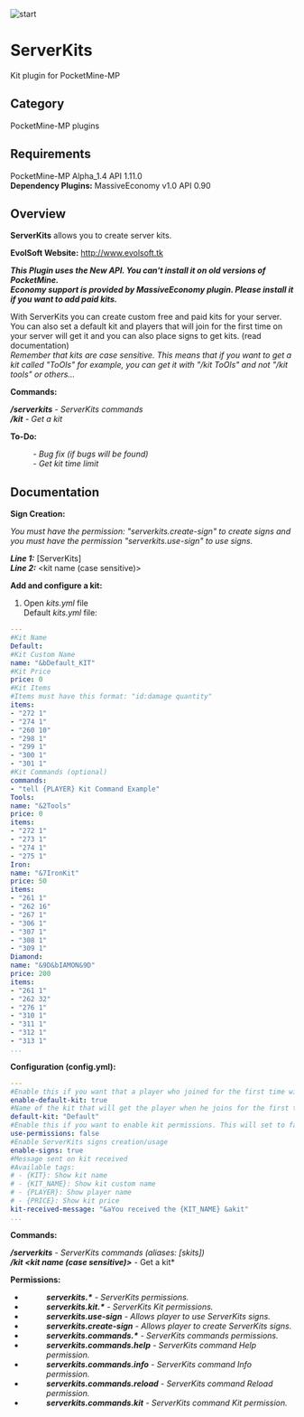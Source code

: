 ![start](https://cloud.githubusercontent.com/assets/10303538/6211293/b184e7d6-b5d8-11e4-937a-b1da3fde854d.png)

# ServerKits

Kit plugin for PocketMine-MP

## Category

PocketMine-MP plugins

## Requirements

PocketMine-MP Alpha_1.4 API 1.11.0<br>
**Dependency Plugins:** MassiveEconomy v1.0 API 0.90

## Overview

**ServerKits** allows you to create server kits.

**EvolSoft Website:** http://www.evolsoft.tk

***This Plugin uses the New API. You can't install it on old versions of PocketMine.***<br>
***Economy support is provided by MassiveEconomy plugin. Please install it if you want to add paid kits.***

With ServerKits you can create custom free and paid kits for your server.<br>
You can also set a default kit and players that will join for the first time on your server will get it and you can also place signs to get kits. (read documentation)<br>
*Remember that kits are case sensitive. This means that if you want to get a kit called "ToOls" for example, you can get it with "/kit ToOls" and not "/kit tools" or others...*

**Commands:**

***/serverkits*** *- ServerKits commands*<br>
***/kit*** *- Get a kit*

**To-Do:**

<dd><i>- Bug fix (if bugs will be found)</i></dd>
<dd><i>- Get kit time limit</i></dd>

## Documentation 

**Sign Creation:**

*You must have the permission: "serverkits.create-sign" to create signs and you must have the permission "serverkits.use-sign" to use signs.*

***Line 1:*** [ServerKits]<br>
***Line 2:*** &lt;kit name (case sensitive)&gt;

**Add and configure a kit:**

1. Open *kits.yml* file<br>
Default *kits.yml* file:
```yaml
---
#Kit Name
Default:
#Kit Custom Name
name: "&bDefault_KIT"
#Kit Price
price: 0
#Kit Items
#Items must have this format: "id:damage quantity"
items:
- "272 1"
- "274 1"
- "260 10"
- "298 1"
- "299 1"
- "300 1"
- "301 1"
#Kit Commands (optional)
commands:
- "tell {PLAYER} Kit Command Example"
Tools:
name: "&2Tools"
price: 0
items:
- "272 1"
- "273 1"
- "274 1"
- "275 1"
Iron:
name: "&7IronKit"
price: 50
items:
- "261 1"
- "262 16"
- "267 1"
- "306 1"
- "307 1"
- "308 1"
- "309 1"
Diamond:
name: "&9D&bIAMON&9D"
price: 200
items:
- "261 1"
- "262 32"
- "276 1"
- "310 1"
- "311 1"
- "312 1"
- "313 1"
...
```

**Configuration (config.yml):**

```yaml
---
#Enable this if you want that a player who joined for the first time will get the kit
enable-default-kit: true
#Name of the kit that will get the player when he joins for the first time
default-kit: "Default"
#Enable this if you want to enable kit permissions. This will set to false only the permissions related to kits (ex. serverkits.kit.examplekit)
use-permissions: false
#Enable ServerKits signs creation/usage
enable-signs: true
#Message sent on kit received
#Available tags:
# - {KIT}: Show kit name
# - {KIT_NAME}: Show kit custom name
# - {PLAYER}: Show player name
# - {PRICE}: Show kit price
kit-received-message: "&aYou received the {KIT_NAME} &akit"
...
```

**Commands:**

***/serverkits*** *- ServerKits commands (aliases: [skits])*<br>
***/kit &lt;kit name (case sensitive)&gt;*** - Get a kit*

**Permissions:**

- <dd><i><b>serverkits.*</b> - ServerKits permissions.</i></dd>
- <dd><i><b>serverkits.kit.*</b> - ServerKits Kit permissions.</i></dd>
- <dd><i><b>serverkits.use-sign</b> - Allows player to use ServerKits signs.</i></dd>
- <dd><i><b>serverkits.create-sign</b> - Allows player to create ServerKits signs.</i></dd>
- <dd><i><b>serverkits.commands.*</b> - ServerKits commands permissions.</i></dd>
- <dd><i><b>serverkits.commands.help</b> - ServerKits command Help permission.</i></dd>
- <dd><i><b>serverkits.commands.info</b> - ServerKits command Info permission.</i></dd>
- <dd><i><b>serverkits.commands.reload</b> - ServerKits command Reload permission.</i></dd>
- <dd><i><b>serverkits.commands.kit</b> - ServerKits command Kit permission.</i></dd>

